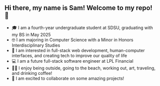 ## Hi there, my name is Sam! Welcome to my repo! 👋

- 🎓 I am a fourth-year undergraduate student at SDSU, graduating with my BS in May 2025
- 🤓 I am majoring in Computer Science with a Minor in Honors Interdisciplinary Studies
- 💭 I am interested in full-stack web development, human-computer interfaces, and creating tech to improve our quality of life
- 💻 I am a future full-stack software engineer at LPL Financial
- 🚶‍♀️ I enjoy being outside, going to the beach, working out, art, traveling, and drinking coffee!
- 💜 I am excited to collaborate on some amazing projects!
